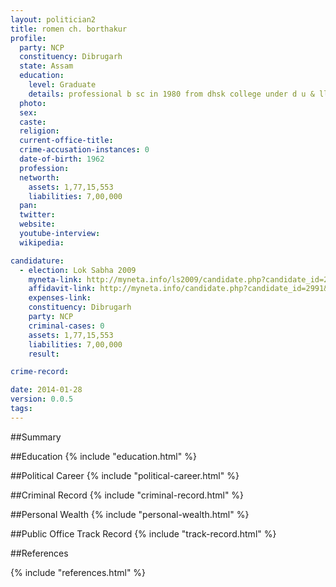 ```yaml
---
layout: politician2
title: romen ch. borthakur
profile: 
  party: NCP
  constituency: Dibrugarh
  state: Assam
  education: 
    level: Graduate
    details: professional b sc in 1980 from dhsk college under d u & ll b in 1988 from dibrugarh low college under d u
  photo: 
  sex: 
  caste: 
  religion: 
  current-office-title: 
  crime-accusation-instances: 0
  date-of-birth: 1962
  profession: 
  networth: 
    assets: 1,77,15,553
    liabilities: 7,00,000
  pan: 
  twitter: 
  website: 
  youtube-interview: 
  wikipedia: 

candidature: 
  - election: Lok Sabha 2009
    myneta-link: http://myneta.info/ls2009/candidate.php?candidate_id=2991
    affidavit-link: http://myneta.info/candidate.php?candidate_id=2991&scan=original
    expenses-link: 
    constituency: Dibrugarh 
    party: NCP
    criminal-cases: 0
    assets: 1,77,15,553
    liabilities: 7,00,000
    result:  

crime-record: 

date: 2014-01-28
version: 0.0.5
tags: 
---
```

##Summary


##Education
{% include "education.html" %}


##Political Career
{% include "political-career.html" %}


##Criminal Record
{% include "criminal-record.html" %}


##Personal Wealth
{% include "personal-wealth.html" %}


##Public Office Track Record
{% include "track-record.html" %}


##References


{% include "references.html" %}